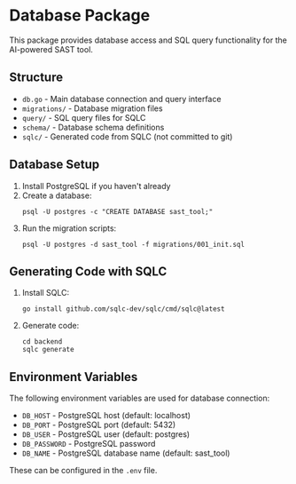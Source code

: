 # Database Package

This package provides database access and SQL query functionality for the AI-powered SAST tool.

## Structure

- `db.go` - Main database connection and query interface
- `migrations/` - Database migration files
- `query/` - SQL query files for SQLC
- `schema/` - Database schema definitions
- `sqlc/` - Generated code from SQLC (not committed to git)

## Database Setup

1. Install PostgreSQL if you haven't already
2. Create a database:
   ```
   psql -U postgres -c "CREATE DATABASE sast_tool;"
   ```
3. Run the migration scripts:
   ```
   psql -U postgres -d sast_tool -f migrations/001_init.sql
   ```

## Generating Code with SQLC

1. Install SQLC:
   ```
   go install github.com/sqlc-dev/sqlc/cmd/sqlc@latest
   ```
2. Generate code:
   ```
   cd backend
   sqlc generate
   ```

## Environment Variables

The following environment variables are used for database connection:

- `DB_HOST` - PostgreSQL host (default: localhost)
- `DB_PORT` - PostgreSQL port (default: 5432)
- `DB_USER` - PostgreSQL user (default: postgres)
- `DB_PASSWORD` - PostgreSQL password
- `DB_NAME` - PostgreSQL database name (default: sast_tool)

These can be configured in the `.env` file.
